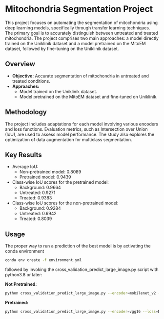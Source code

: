 # Mitochondria Segmentation Project

This project focuses on automating the segmentation of mitochondria using deep learning models, specifically through transfer learning techniques. The primary goal is to accurately distinguish between untreated and treated mitochondria. The project comprises two main approaches: a model directly trained on the Uniklinik dataset and a model pretrained on the MitoEM dataset, followed by fine-tuning on the Uniklinik dataset.

## Overview

- **Objective:** Accurate segmentation of mitochondria in untreated and treated conditions.
- **Approaches:**
  - Model trained on the Uniklinik dataset.
  - Model pretrained on the MitoEM dataset and fine-tuned on Uniklinik.

## Methodology

The project includes adaptations for each model involving various encoders and loss functions. Evaluation metrics, such as Intersection over Union (IoU), are used to assess model performance. The study also explores the optimization of data augmentation for multiclass segmentation.

## Key Results

- Average IoU:
  - Non-pretrained model: 0.8089
  - Pretrained model: 0.9439
- Class-wise IoU scores for the pretrained model:
  - Background: 0.9664
  - Untreated: 0.9271
  - Treated: 0.9383
- Class-wise IoU scores for the non-pretrained model:
  - Background: 0.9284
  - Untreated: 0.6942
  - Treated: 0.8039

## Usage

The proper way to run a prediction of the best model is by activating the conda environment

```bash
conda env create -f environment.yml
```
followed by invoking the cross_validation_predict_large_image.py script with python3.8 or later:

**Not Pretrained:**
```bash
python cross_validation_predict_large_image.py --encoder=mobilenet_v2 --loss=DiceLoss
```
**Pretrained:**
```bash
python cross_validation_predict_large_image.py --encoder=vgg16 --loss=DiceFocalLoss
```
